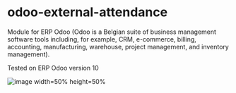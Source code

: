 # odoo-external-attendance
Module for ERP Odoo (Odoo is a Belgian suite of business management software tools including, for example, CRM, e-commerce, billing, accounting, manufacturing, warehouse, project management, and inventory management).

Tested on ERP Odoo version 10

![image width=50% height=50%](https://github.com/MakMas/odoo-external-attendance/assets/24442649/fc0b3351-7f01-4aee-9053-d32df46f2a40)
